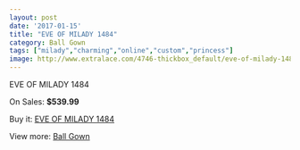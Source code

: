 ```yaml
---
layout: post
date: '2017-01-15'
title: "EVE OF MILADY 1484"
category: Ball Gown
tags: ["milady","charming","online","custom","princess"]
image: http://www.extralace.com/4746-thickbox_default/eve-of-milady-1484.jpg
---
```

EVE OF MILADY 1484

On Sales: **$539.99**
<a href="https://www.extralace.com/ball-gown/2248-eve-of-milady-1484.html"><amp-img layout="responsive" width="600" height="600" src="//www.extralace.com/4746-thickbox_default/eve-of-milady-1484.jpg" alt="EVE OF MILADY 1484 0" /></a>
<a href="https://www.extralace.com/ball-gown/2248-eve-of-milady-1484.html"><amp-img layout="responsive" width="600" height="600" src="//www.extralace.com/4747-thickbox_default/eve-of-milady-1484.jpg" alt="EVE OF MILADY 1484 1" /></a>

Buy it: [EVE OF MILADY 1484](https://www.extralace.com/ball-gown/2248-eve-of-milady-1484.html "EVE OF MILADY 1484")

View more: [Ball Gown](https://www.extralace.com/3-ball-gown "Ball Gown")